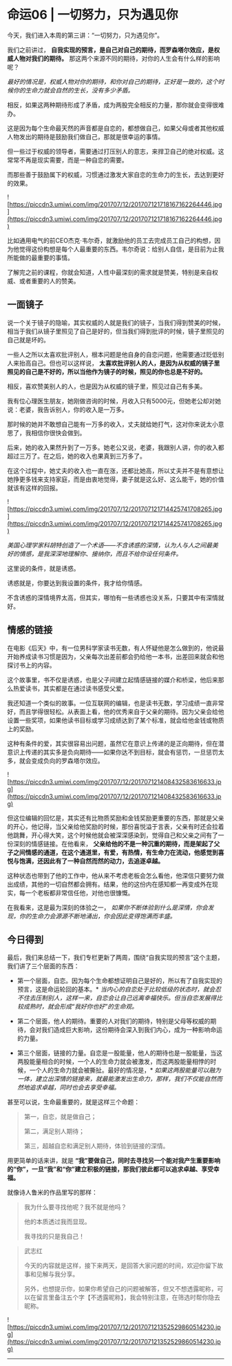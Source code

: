 # 命运06 | 一切努力，只为遇见你

今天，我们进入本周的第三讲：“一切努力，只为遇见你”。

我们之前讲过， **自我实现的预言，是自己对自己的期待，而罗森塔尔效应，是权威人物对我们的期待。** 那这两个来源不同的期待，对你的人生会有什么样的影响呢？

 *最好的情况是，权威人物对你的期待，和你对自己的期待，正好是一致的，这个时候你的生命力就会自然的生长，没有多少矛盾。*

相反，如果这两种期待形成了矛盾，成为两股完全相反的力量，那你就会变得很难办。

这是因为每个生命最天然的声音都是自恋的，都想做自己，如果父母或者其他权威人物发出的期待是鼓励我们做自己，那就是很幸运的事情。

但一些过于权威的领导者，需要通过打压别人的意志，来捍卫自己的绝对权威。这常常不再是现实需要，而是一种自恋的需要。

而那些善于鼓励属下的权威，习惯通过激发大家自恋的生命力的生长，去达到更好的效果。

![https://piccdn3.umiwi.com/img/201707/12/201707121718167162264446.jpg](https://piccdn3.umiwi.com/img/201707/12/201707121718167162264446.jpg)

比如通用电气的前CEO杰克·韦尔奇，就激励他的员工去完成员工自己的构想，因为他觉得这份构想是每个人最重要的东西。韦尔奇说：给别人自信，是目前为止我所能做的最重要的事情。

了解完之前的课程，你就会知道，人性中最深刻的需求就是赞美，特别是来自权威、或者重要的人的赞美。

## 一面镜子

说一个关于镜子的隐喻，其实权威的人就是我们的镜子，当我们得到赞美的时候，相当于我们从镜子里照见了自己是好的，但当我们得到批评的时候，镜子里照见的自己就是坏的。

一些人之所以太喜欢批评别人，根本问题是他自身的自恋问题，他需要通过贬低别人来抬高自己。但也可以这样说， **太喜欢批评别人的人，是因为从权威的镜子里照见的自己是不好的，所以当他作为镜子的时候，照见的你也总是不好的。**

相反，喜欢赞美别人的人，也是因为从权威的镜子里，照见过自己有多美。

我有位心理医生朋友，她刚做咨询的时候，月收入只有5000元，但她老公却对她说：老婆，我告诉别人，你的收入是一万多。

那时候的她并不敢想自己能有一万多的收入，丈夫就给她打气，这对你来说太小意思了，我相信你很快会做到。

后来，她的收入果然升到了一万多。她老公又说，老婆，我跟别人讲，你的收入都超过三万了。在之后，她的收入也果真到三万多了。

在这个过程中，她丈夫的收入也一直在涨，还都比她高，所以丈夫并不是有意想让她挣更多钱来支持家庭，而是由衷地觉得，妻子就是这么好、这么能干，她的价值就该有这样的回报。

![https://piccdn3.umiwi.com/img/201707/12/201707121714425741708265.jpg](https://piccdn3.umiwi.com/img/201707/12/201707121714425741708265.jpg)

 *美国心理学家科胡特创造了一个术语——不含诱惑的深情，认为人与人之间最美好的情感，是我深深地理解你、接纳你，而且不给你设任何条件。*

这里说的条件，就是诱惑。

诱惑就是，你要达到我设置的条件，我才给你情感。

不含诱惑的深情境界太高，但其实，哪怕有一些诱惑也没关系，只要其中有深情就好。

## 情感的链接

在电影《后天》中，有一位男科学家读书无数，有人怀疑他是怎么做到的，他说最开始养成读书习惯是因为，父亲每次出差前都会扔给他一本书，出差回来就会和他探讨书上的内容。 

这个故事里，书不仅是诱惑，也是父子间建立起情感链接的媒介和桥梁，他后来那么热爱读书，其实都是在通过读书感受父爱。

我还知道一个类似的故事。一位互联网的编辑，也是读书无数，学习成绩一直非常好，而且学得很轻松。从表面上看，他的优秀来自于父亲的期待。因为父亲会给他设置一些奖项，如果他读书目标或学习成绩达到了某个标准，就会给他金钱或物质上的奖励。

这种有条件的爱，其实很容易出问题，虽然它在意识上传递的是正向期待，但在潜意识上传递的其实多是负向期待——如果你达不到目标，就会有惩罚，一旦惩罚太多，就会变成负向的罗森塔尔效应。

![https://piccdn3.umiwi.com/img/201707/12/201707121408432583616633.jpg](https://piccdn3.umiwi.com/img/201707/12/201707121408432583616633.jpg)

但这位编辑的回忆是，其实还有比物质奖励和金钱奖励更重要的东西，那就是父亲的开心，他记得，当父亲给他奖励的时候，那份喜悦溢于言表，父亲有时还会拉着他跳舞，开心得大笑，这个时候他就会被深深感染到，觉得自己和父亲之间有了一份深刻的情感链接。在他看来， **父亲给他的不是一种沉重的期待，而是架起了父子之间情感的通道，在这个通道里，有爱，有热情，有生命力在流动，他感觉到喜悦与饱满，还因此有了一种自然而然的动力，去追逐卓越。**

这种状态也带到了他的工作中，他从来不考虑老板会怎么看他，他深信只要努力做出成绩，其他的一切自然都会拥有。结果，他的这份内在感知都一再变成外在现实，每一个老板都非常信任他，对他也很慷慨。

在我看来，这是最为深刻的体验之一， *如果你不断体验到什么是深情，你会发现，你的生命力会源源不断地涌出，你会因此变得饱满而丰盛。*

## 今日得到

最后，我们来总结一下，我们专栏更新了两周，围绕“自我实现的预言”这个主题，我们讲了三个层面的东西：

* 第一个层面，自恋。因为每个生命都想证明自己是好的，所以有了自我实现的预言，这是命运轮回的基本。* *当内心的自恋处于比较低级的状态时，就会忍不住去压制别人，这样一来，自恋会让自己远离幸福快乐。但当自恋发展得比较成熟时，就会形成“我好你也好”的生命观。* 

* 第二个层面，他人的期待。重要的人对我们的期待，特别是父母等权威的期待，会对我们造成巨大影响，这份期待会深入到我们内心，成为一种影响命运的力量。

* 第三个层面，链接的力量。自恋是一股能量，他人的期待也是一股能量，当这两股能量相合的时候，一个人的生命力就会被激发，而这两股能量相悖的时候，一个人的生命力就会被撕扯。最好的情况是，* *如果这两股能量可以融为一体，建立出深情的链接来，就最能激发出生命力，那样，我们不仅能自然而然地追求卓越，同时也会去享受幸福。* 

甚至可以说，生命最重要的，就是这样三个命题：

> 第一，自恋，就是做自己；
> 
> 
> 
> 第二，满足别人期待；
> 
> 
> 
> 第三，超越自恋和满足别人期待，体验到链接的深情。

用更简单的话来讲，就是 **“我”要做自己，同时去寻找另一个能对我产生重要影响的“你”，一旦“我”和“你”建立积极的链接，那我们彼此都可以追求卓越、享受幸福。**

就像诗人鲁米的作品里写的那样：

> 我为什么要寻找他呢？我不就是他吗？
> 
> 
> 
> 他的本质透过我而显现。
> 
> 
> 
> 我寻找的只是我自己！

> 武志红
> 
> 今天的内容就是这样，接下来两天，是回答大家问题的时间，欢迎你留下故事和见解与我分享。
> 
> 另外，也想提示你，如果你希望自己的问题被解答，但又不想透露昵称，可以在留言里备注五个字【不透露昵称】，我会特别注意，在筛选时帮你隐去昵称。

![https://piccdn3.umiwi.com/img/201707/12/201707121352529860514230.jpg](https://piccdn3.umiwi.com/img/201707/12/201707121352529860514230.jpg)

---
